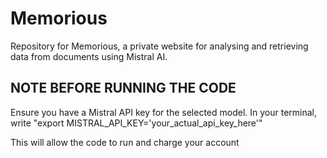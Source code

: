 # Memorious
Repository for Memorious, a private website for analysing and retrieving data from documents using Mistral AI.

## NOTE BEFORE RUNNING THE CODE
Ensure you have a Mistral API key for the selected model. 
In your terminal, write "export MISTRAL_API_KEY='your_actual_api_key_here'"

This will allow the code to run and charge your account
